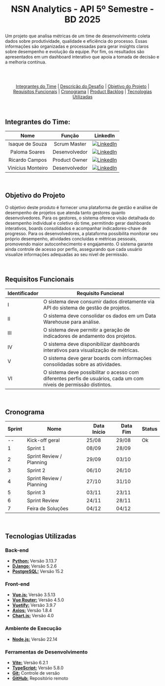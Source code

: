 # <p align = "center"> NSN Analytics - API 5º Semestre - BD 2025

Um projeto que analisa métricas de um time de desenvolvimento coleta dados sobre produtividade, qualidade e eficiência do processo. Essas informações são organizadas e processadas para gerar insights claros sobre desempenho e evolução da equipe. Por fim, os resultados são apresentados em um dashboard interativo que apoia a tomada de decisão e a melhoria contínua.

<br>


<br>
<p align="center">
  <a href="#integrantes-da-equipe">Integrantes do Time</a> |
  <a href="#descrição-do-desafio">Descrição do Desafio</a> |
  <a href="#objetivo">Objetivo do Projeto</a> |
  <a href="#requisitos">Requisitos Funcionais</a> |
  <a href="#cronograma">Cronograma</a> |
  <a href="#product-backlog">Product Backlog</a> |
  <a href="#tecnologias-utilizadas">Tecnologias Utilizadas</a>
</p>

<br>

## <a id="integrantes-da-equipe"> Integrantes do Time: </a>

| **Nome**            | **Função**        | **LinkedIn**                                                                                                                                           |
|:-------------------:|:-----------------:|:------------------------------------------------------------------------------------------------------------------------------------------------------:|
| Isaque de Souza     | Scrum Master      | [![LinkedIn](https://img.shields.io/badge/LinkedIn-Profile-blue?style=flat-square&logo=linkedin&labelColor=blue)](https://www.linkedin.com/in/isaque-souza-6760b8270/) |
| Paloma Soares       | Desenvolvedor     | [![LinkedIn](https://img.shields.io/badge/LinkedIn-Profile-blue?style=flat-square&logo=linkedin&labelColor=blue)](https://www.linkedin.com/in/paloma-soares-rocha/) |
| Ricardo Campos      | Product Owner     | [![LinkedIn](https://img.shields.io/badge/LinkedIn-Profile-blue?style=flat-square&logo=linkedin&labelColor=blue)](https://www.linkedin.com/in/ricardo-campos-ba56091b5/) |
| Vinícius Monteiro   | Desenvolvedor     | [![LinkedIn](https://img.shields.io/badge/LinkedIn-Profile-blue?style=flat-square&logo=linkedin&labelColor=blue)](https://www.linkedin.com/in/viniciusvasm/) |


<br>

## <a id="objetivo"> Objetivo do Projeto

O objetivo deste produto é fornecer uma plataforma de gestão e análise de desempenho de projetos que atenda tanto gestores quanto desenvolvedores. Para os gestores, o sistema oferece visão detalhada do desempenho individual e coletivo do time, permitindo gerar dashboards interativos, boards consolidados e acompanhar indicadores-chave de progresso. Para os desenvolvedores, a plataforma possibilita monitorar seu próprio desempenho, atividades concluídas e métricas pessoais, promovendo maior autoconhecimento e engajamento. O sistema garante ainda controle de acesso por perfis, assegurando que cada usuário visualize informações adequadas ao seu nível de permissão.

<br>

## <a id="requisitos"> Requisitos Funcionais </a>

| Identificador | Requisito Funcional |
|---------------|-------------------|
| I             | O sistema deve consumir dados diretamente via API do sistema de gestão de projetos. |
| II            | O sistema deve consolidar os dados em um Data Warehouse para análise. |
| III           | O sistema deve permitir a geração de indicadores de andamento dos projetos. |
| IV            | O sistema deve disponibilizar dashboards interativos para visualização de métricas. |
| V             | O sistema deve gerar boards com informações consolidadas sobre as atividades. |
| VI            | O sistema deve possibilitar o acesso com diferentes perfis de usuários, cada um com níveis de permissão distintos. |

<br>

## <a id="cronograma"> Cronograma</a>

| Sprint | Nome                        | Data Início | Data Fim | Status |
|--------|-----------------------------|------------|----------|--------|
| --     | Kick-off geral              | 25/08      | 29/08    | Ok     |
| 1      | Sprint 1                   | 08/09      | 28/09    |        |
| 2      | Sprint Review / Planning    | 29/09      | 03/10    |        |
| 3      | Sprint 2                   | 06/10      | 26/10    |        |
| 4      | Sprint Review / Planning    | 27/10      | 31/10    |        |
| 5      | Sprint 3                   | 03/11      | 23/11    |        |
| 6      | Sprint Review              | 24/11      | 28/11    |        |
| 7      | Feira de Soluções           | 04/12      | 04/12    |        |

<br>


## <a id="tecnologias-utilizadas"> Tecnologias Utilizadas</a>

### **Back-end**
- **[Python:](https://www.python.org/)** Versão 3.13.7
- **[DJango:](https://www.djangoproject.com/)** Versão 5.2.6
- **[PostgreSQL:](https://www.postgresql.org/)** Versão 15.2

### **Front-end**
- **[Vue.js:](https://vuejs.org/)** Versão 3.5.13
- **[Vue Router:](https://router.vuejs.org/)** Versão 4.5.0
- **[Vuetify:](https://vuetifyjs.com/en/)** Versão 3.9.7
- **[Axios:](https://axios-http.com/)** Versão 1.8.4
- **[Chart.js:](https://www.chartjs.org/)** Versão 4.0

### **Ambiente de Execução**
- **[Node.js:](https://nodejs.org/pt)** Versão 22.14

### **Ferramentas de Desenvolvimento** 
- **[Vite:](https://vitejs.dev/)** Versão 6.2.1
- **[TypeScript:](https://www.typescriptlang.org/)** Versão 5.8.0
- **[Git:](https://git-scm.com/)** Controle de versão
- **[GitHub:](https://github.com/)** Repositório remoto
